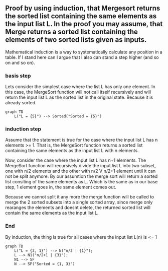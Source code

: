 

## Proof by using induction, that Mergesort returns the sorted list containing the same elements as the input list L. In the proof you may assume, that Merge returns a sorted list containing the elements of two sorted lists given as inputs.

Mathematical induction is a way to systematically calculate any position in a table. 
If I stand here can I argue that I also can stand a step higher (and so on and so on).

### basis step
Lets consider the simplest case where the list L has only one element. In this case, the MergeSort function will not call itself recursively and will return the input list L as the sorted list in the original state. Because it is already sorted.

``` mermaid
graph TD
    L("L = {5}") --> Sorted("Sorted = {5}")
```

### induction step
Assume that the statement is true for the case where the input list L has n elements >= 1. That is, the MergeSort function returns a sorted list containing the same elements as the input list L with n elements.

Now, consider the case where the input list L has n+1 elements. The MergeSort function will recursively divide the input list L into two subset, one with n/2 elements and the other with n/2 V n/2+1 element until it can not be split anymore.
By our assumtion the merge sort will return a sorted list consiting of the same elements as L. Which is the same as in our base step, 1 element goes in, the same element comes out.

Because we cannot split it any more the merge function will be called to merge the 2 sorted subsets into a single sorted array, since merge only rearanges the elements and doesnt delete, the returned sorted list will contain the same elements as the input list L.

### End

By induction, the thing is true for all cases where the input list L(n) is <= 1





``` mermaid
graph TD
    L("L = {3, 1}") --> N("n/2 | {1}");
    L --> N1("n/2+1 | {3}");
    N1 --> SF
    N --> SF("Sorted = {1, 3}")
```


